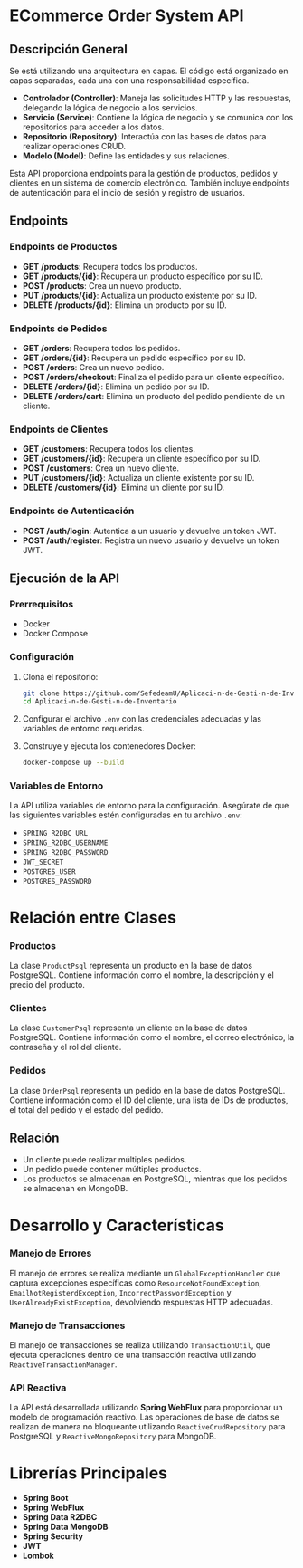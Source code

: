 # ECommerce Order System API

## Descripción General
Se está utilizando una arquitectura en capas. El código está organizado en capas separadas, cada una con una responsabilidad específica.
- **Controlador (Controller)**: Maneja las solicitudes HTTP y las respuestas, delegando la lógica de negocio a los servicios.
- **Servicio (Service)**: Contiene la lógica de negocio y se comunica con los repositorios para acceder a los datos.
- **Repositorio (Repository)**: Interactúa con las bases de datos para realizar operaciones CRUD.
- **Modelo (Model)**: Define las entidades y sus relaciones.

Esta API proporciona endpoints para la gestión de productos, pedidos y clientes en un sistema de comercio electrónico. También incluye endpoints de autenticación para el inicio de sesión y registro de usuarios.

## Endpoints

### Endpoints de Productos
- **GET /products**: Recupera todos los productos.
- **GET /products/{id}**: Recupera un producto específico por su ID.
- **POST /products**: Crea un nuevo producto.
- **PUT /products/{id}**: Actualiza un producto existente por su ID.
- **DELETE /products/{id}**: Elimina un producto por su ID.

### Endpoints de Pedidos
- **GET /orders**: Recupera todos los pedidos.
- **GET /orders/{id}**: Recupera un pedido específico por su ID.
- **POST /orders**: Crea un nuevo pedido.
- **POST /orders/checkout**: Finaliza el pedido para un cliente específico.
- **DELETE /orders/{id}**: Elimina un pedido por su ID.
- **DELETE /orders/cart**: Elimina un producto del pedido pendiente de un cliente.

### Endpoints de Clientes
- **GET /customers**: Recupera todos los clientes.
- **GET /customers/{id}**: Recupera un cliente específico por su ID.
- **POST /customers**: Crea un nuevo cliente.
- **PUT /customers/{id}**: Actualiza un cliente existente por su ID.
- **DELETE /customers/{id}**: Elimina un cliente por su ID.

### Endpoints de Autenticación
- **POST /auth/login**: Autentica a un usuario y devuelve un token JWT.
- **POST /auth/register**: Registra un nuevo usuario y devuelve un token JWT.

## Ejecución de la API

### Prerrequisitos
- Docker
- Docker Compose

### Configuración
1. Clona el repositorio:
    ```sh
    git clone https://github.com/SefedeamU/Aplicaci-n-de-Gesti-n-de-Inventario.git
    cd Aplicaci-n-de-Gesti-n-de-Inventario
    ```

2. Configurar el archivo `.env` con las credenciales adecuadas y las variables de entorno requeridas.

3. Construye y ejecuta los contenedores Docker:
    ```sh
    docker-compose up --build
    ```

### Variables de Entorno
La API utiliza variables de entorno para la configuración. Asegúrate de que las siguientes variables estén configuradas en tu archivo `.env`:
- `SPRING_R2DBC_URL`
- `SPRING_R2DBC_USERNAME`
- `SPRING_R2DBC_PASSWORD`
- `JWT_SECRET`
- `POSTGRES_USER`
- `POSTGRES_PASSWORD`


# Relación entre Clases

### Productos
La clase `ProductPsql` representa un producto en la base de datos PostgreSQL. Contiene información como el nombre, la descripción y el precio del producto.

### Clientes
La clase `CustomerPsql` representa un cliente en la base de datos PostgreSQL. Contiene información como el nombre, el correo electrónico, la contraseña y el rol del cliente.

### Pedidos
La clase `OrderPsql` representa un pedido en la base de datos PostgreSQL. Contiene información como el ID del cliente, una lista de IDs de productos, el total del pedido y el estado del pedido.

## Relación
- Un cliente puede realizar múltiples pedidos.
- Un pedido puede contener múltiples productos.
- Los productos se almacenan en PostgreSQL, mientras que los pedidos se almacenan en MongoDB.

# Desarrollo y Características

### Manejo de Errores
El manejo de errores se realiza mediante un `GlobalExceptionHandler` que captura excepciones específicas como `ResourceNotFoundException`, `EmailNotRegisterdException`, `IncorrectPasswordException` y `UserAlreadyExistException`, devolviendo respuestas HTTP adecuadas.

### Manejo de Transacciones
El manejo de transacciones se realiza utilizando `TransactionUtil`, que ejecuta operaciones dentro de una transacción reactiva utilizando `ReactiveTransactionManager`.

### API Reactiva
La API está desarrollada utilizando **Spring WebFlux** para proporcionar un modelo de programación reactivo. Las operaciones de base de datos se realizan de manera no bloqueante utilizando `ReactiveCrudRepository` para PostgreSQL y `ReactiveMongoRepository` para MongoDB.

# Librerías Principales
- **Spring Boot**
- **Spring WebFlux**
- **Spring Data R2DBC**
- **Spring Data MongoDB**
- **Spring Security**
- **JWT**
- **Lombok**

